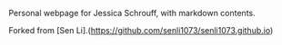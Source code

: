 Personal webpage for Jessica Schrouff, with markdown contents.

Forked from [Sen Li].(https://github.com/senli1073/senli1073.github.io)
